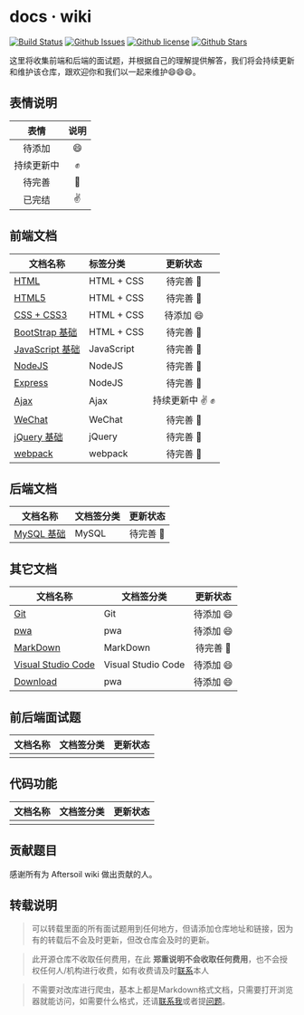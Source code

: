 # docs · wiki

[![Build Status](https://dev.azure.com/lwmwll/lwmwll/_apis/build/status/Aftersoil.Aftersoil-wiki?branchName=master)](https://dev.azure.com/lwmwll/lwmwll/_build/latest?definitionId=12&branchName=master)
[![Github Issues](https://img.shields.io/github/issues/Aftersoil/Aftersoil-wiki)](https://github.com/Aftersoil/Aftersoil-wiki/issues)
[![Github license](https://img.shields.io/github/license/Aftersoil/Aftersoil-wiki)](https://github.com/Aftersoil/Aftersoil-wiki/blob/master/LICENSE)
[![Github Stars](https://img.shields.io/github/stars/Aftersoil/Aftersoil-wiki)](https://github.com/Aftersoil/Aftersoil-wiki/stargazers)


这里将收集前端和后端的面试题，并根据自己的理解提供解答，我们将会持续更新和维护该仓库，跟欢迎你和我们以一起来维护😄😄😄。

## 表情说明
| 表情 | 说明 |
| :--: | :--: |
| 待添加 | 😄 |
| 持续更新中 | ✊ |
| 待完善 | 👊 |
| 已完结 | ✌️ |

## 前端文档

| 文档名称 | 标签分类 | 更新状态 |
| ------- | :------- | :-----: |
| [HTML](https://wiki.aftersoil.xyz/frontend/HTML/) | HTML + CSS | 待完善 👊 |
| [HTML5](https://wiki.aftersoil.xyz/frontend/HTML5/) | HTML + CSS | 待完善 👊 |
| [CSS + CSS3](https://wiki.aftersoil.xyz/frontend/CSS/) | HTML + CSS | 待添加 😄 |
| [BootStrap 基础](https://wiki.aftersoil.xyz/frontend/BootStrap/) | HTML + CSS | 待完善 👊 |
| [JavaScript 基础](https://wiki.aftersoil.xyz/frontend/javaScript/) | JavaScript | 待完善 👊 |
| [NodeJS](https://wiki.aftersoil.xyz/frontend/NodeJS/) | NodeJS | 待完善 👊 |
| [Express](https://wiki.aftersoil.xyz/frontend/Express/) | NodeJS | 待完善 👊 |
| [Ajax](https://wiki.aftersoil.xyz/frontend/Ajax/) | Ajax | 持续更新中 ✌️ ✊ |
| [WeChat](https://wiki.aftersoil.xyz/frontend/weChat/) | WeChat | 待完善 👊 |
| [jQuery 基础](https://wiki.aftersoil.xyz/frontend/jQuery/) | jQuery | 待完善 👊 |
| [webpack](https://wiki.aftersoil.xyz/frontend/webpack/) | webpack | 待完善 👊 |

## 后端文档

| 文档名称 | 文档签分类 | 更新状态 |
| ------- | --------- | :------: |
| [MySQL 基础](https://wiki.aftersoil.xyz/rearend/MySQL/) | MySQL | 待完善 👊 |

## 其它文档

| 文档名称 | 文档签分类 | 更新状态 |
| ------- | --------- | :------: |
| [Git](https://wiki.aftersoil.xyz/other/git/) | Git | 待添加 😄 |
| [pwa](https://wiki.aftersoil.xyz/other/pwa/) | pwa | 待添加 😄 |
| [MarkDown](https://wiki.aftersoil.xyz/other/MarkDown/) | MarkDown | 待完善 👊 |
| [Visual Studio Code](https://wiki.aftersoil.xyz/other/VScode/) | Visual Studio Code | 待添加 😄 |
| [Download](https://wiki.aftersoil.xyz/other/Download/) | pwa | 待添加 😄 |

## 前后端面试题

| 文档名称 | 文档签分类 | 更新状态 |
| ------- | --------- | :------: |
|  |  |  |

## 代码功能

| 文档名称 | 文档签分类 | 更新状态 |
| ------- | --------- | :------: |
|  |  |  |


<!-- 标签解释
  已完结 ✌️
  待完善 👊
  持续更新中 ✊
  待添加 😄

插入图片方法
  ![alt text](https://images.aftersoil.xyz/)

插入视频方法
  <div class="video">
    <video src="https://images.aftersoil.xyz/" controls preload></video>
  </div>

软件下载链接代码
  - 英文   [Download](https://images.aftersoil.xyz/compression/)
  - 中文   [下载](https://images.aftersoil.xyz/compression/)
-->

## 贡献题目

感谢所有为 Aftersoil wiki 做出贡献的人。

## 转载说明

> 可以转载里面的所有面试题用到任何地方，但请添加仓库地址和链接，因为有的转载后不会及时更新，但改仓库会及时的更新。

> 此开源仓库不收取任何费用，在此 **郑重说明不会收取任何费用**，也不会授权任何人/机构进行收费，如有收费请及时[联系](https://github.com/Thomasvader)本人

> 不需要对改库进行爬虫，基本上都是Markdown格式文档，只需要打开浏览器就能访问，如需要什么格式，还请[联系我](https://github.com/Thomasvader)或者提[问题](https://github.com/Aftersoil/Aftersoil-wiki/issues)。
